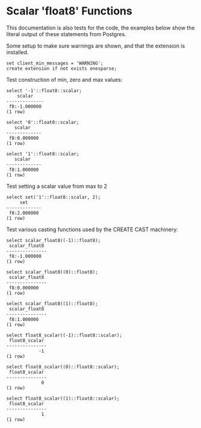 # Scalar 'float8' Functions

This documentation is also tests for the code, the examples below
show the literal output of these statements from Postgres.

Some setup to make sure warnings are shown, and that the extension
is installed.
``` postgres-console
set client_min_messages = 'WARNING';
create extension if not exists onesparse;
```
Test construction of min, zero and max values:
``` postgres-console
select '-1'::float8::scalar;
    scalar    
--------------
 f8:-1.000000
(1 row)

select '0'::float8::scalar;
   scalar    
-------------
 f8:0.000000
(1 row)

select '1'::float8::scalar;
   scalar    
-------------
 f8:1.000000
(1 row)

```
Test setting a scalar value from max to 2
``` postgres-console
select set('1'::float8::scalar, 2);
     set     
-------------
 f8:2.000000
(1 row)

```
Test various casting functions used by the CREATE CAST machinery:
``` postgres-console
select scalar_float8((-1)::float8);
 scalar_float8 
---------------
 f8:-1.000000
(1 row)

select scalar_float8((0)::float8);
 scalar_float8 
---------------
 f8:0.000000
(1 row)

select scalar_float8((1)::float8);
 scalar_float8 
---------------
 f8:1.000000
(1 row)

select float8_scalar((-1)::float8::scalar);
 float8_scalar 
---------------
            -1
(1 row)

select float8_scalar((0)::float8::scalar);
 float8_scalar 
---------------
             0
(1 row)

select float8_scalar((1)::float8::scalar);
 float8_scalar 
---------------
             1
(1 row)

```